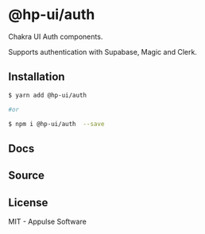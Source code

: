 # @hp-ui/auth

Chakra UI Auth components.

Supports authentication with Supabase, Magic and Clerk.

## Installation

```sh
$ yarn add @hp-ui/auth

#or

$ npm i @hp-ui/auth  --save
```

## Docs



## Source



## License

MIT - Appulse Software
